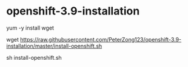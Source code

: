 # openshift-3.9-installation

yum -y install wget

wget https://raw.githubusercontent.com/PeterZong123/openshift-3.9-installation/master/install-openshift.sh

sh install-openshift.sh
